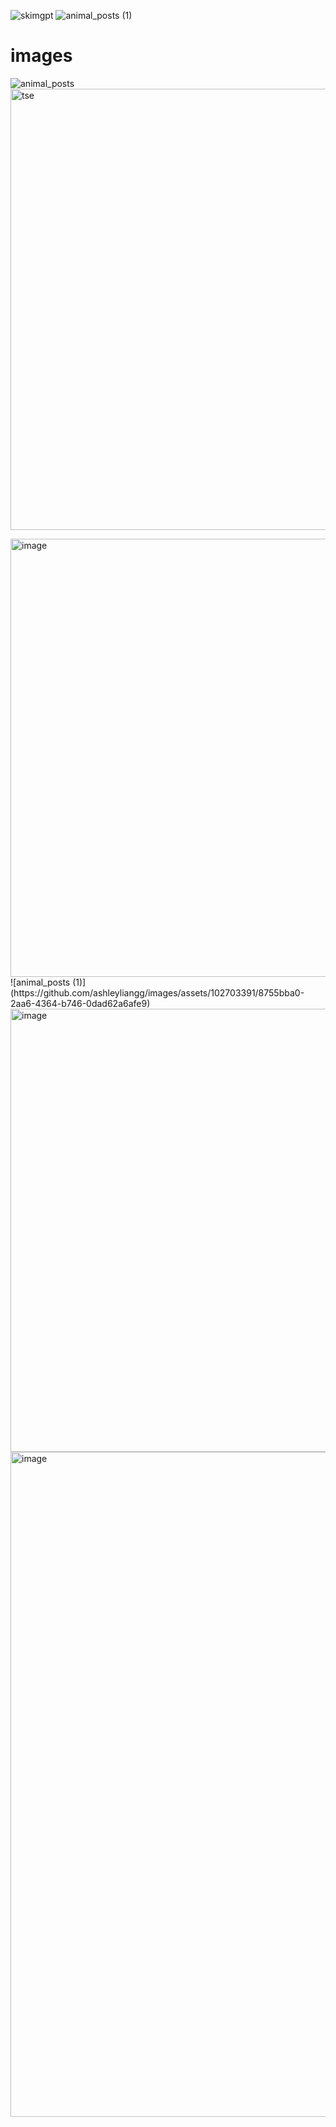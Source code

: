 ![skimgpt](https://github.com/ashleyliangg/images/assets/102703391/481aa2be-7115-4bb0-8610-cd7b9e67aaad)
![animal_posts (1)](https://github.com/ashleyliangg/images/assets/102703391/20ababe6-2e5a-4364-9fa9-00dcdc3e56dc)


# images
![animal_posts](https://github.com/ashleyliangg/images/assets/102703391/ea6b98e4-9f4f-4e13-8888-44bc5e8c9c2e)
<img width="706" alt="tse" src="https://github.com/ashleyliangg/images/assets/102703391/b4967685-0b11-46ce-b5e3-52f0a5594cf9">

<img width="701" alt="image" src="https://github.com/ashleyliangg/images/assets/102703391/2a3938bf-0e28-45b6-bfcd-f8608a74674c">
![animal_posts (1)](https://github.com/ashleyliangg/images/assets/102703391/8755bba0-2aa6-4364-b746-0dad62a6afe9)

<img width="709" alt="image" src="https://github.com/ashleyliangg/images/assets/102703391/02313ff8-21fb-476b-b84a-6af97176e0e1">


<img width="1064" alt="image" src="https://github.com/ashleyliangg/images/assets/102703391/ff8db55d-59a6-4478-b063-7111e56b54ed">

